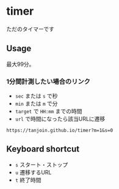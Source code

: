 # timer

ただのタイマーです

## Usage

最大99分。

### 1分間計測したい場合のリンク

- `sec` または `s` で秒
- `min` または `m` で分
- `target` で `HH:mm` までの時間
- `url` で時間になったら該当URLに遷移

```
https://tanjoin.github.io/timer?m=1&s=0
```

## Keyboard shortcut

- `s` スタート・ストップ
- `u` 遷移するURL
- `t` 終了時間